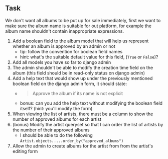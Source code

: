 ## Task

We don't want all albums to be put up for sale immediately, first we want to make sure the album name is suitable for out platform, for example
the album name shouldn't contain inappropriate expressions.

1. Add a boolean field to the album model that will help us represent whether an album is approved by an admin or not
   - tip: follow the convention for boolean field names
   - hint: what's the suitable default value for this field, (`True` or `False`)?
2. Add all models you have so far to django admin
3. The admin shouldn't be able to modify the creation time field on the album (this field should be in read-only status on django admin)
4. Add a help text that would show up under the previously mentioned boolean field on the django admin form, it should state:
   - > Approve the album if its name is not explicit
   - bonus: can you add the help text without modifying the boolean field itself? (hint: you'll modify the form)
5. When viewing the list of artists, there must be a column to show the number of approved albums for each artist
6. (bonus) Modify the artist queryset so that I can order the list of artists by the number of their approved albums
   - I should be able to do the following `Artist.objects.....order_by("approved_albums")`
7. Allow the admin to create albums for the artist from from the artist's editing form
